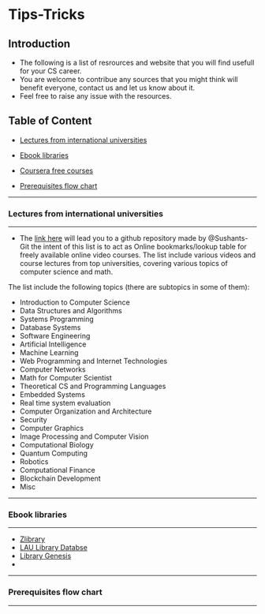 # Tips-Tricks

## Introduction

- The following is a list of resrources and website that you will find usefull for your CS career.
- You are welcome to contribue any sources that you might think will benefit everyone, contact us and let us know about it.
- Feel free to raise any issue with the resources.



## Table of Content


- [Lectures from international universities](#Lectures-from-international-universities)

- [Ebook libraries](#Ebook-libraries)

- [Coursera free courses](#Coursera-free-courses)

- [Prerequisites flow chart](#Prerequisites-flow-chart)

------------------------------

### Lectures from international universities

------------------------------

- The [link here]("https://github.com/Sushants-Git/cs-video-courses") will lead you to a github repository made by @Sushants-Git the intent of this list is to act as Online bookmarks/lookup table for freely available online video courses. The list include various videos and course lectures from top universities, covering various topics of computer science and math.

The list include the following topics (there are subtopics in some of them):
- Introduction to Computer Science
- Data Structures and Algorithms
- Systems Programming
- Database Systems
- Software Engineering
- Artificial Intelligence
- Machine Learning
- Web Programming and Internet Technologies
- Computer Networks
- Math for Computer Scientist
- Theoretical CS and Programming Languages
- Embedded Systems
- Real time system evaluation
- Computer Organization and Architecture
- Security
- Computer Graphics
- Image Processing and Computer Vision
- Computational Biology
- Quantum Computing
- Robotics
- Computational Finance
- Blockchain Development
- Misc

------------------------------

### Ebook libraries

------------------------------

- [Zlibrary](https://z-lib.org/)
- [LAU Library Databse](https://libraries.lau.edu.lb/index.php)
- [Library Genesis](https://libgen.is/)
- 
 
 
------------------------------

### Prerequisites flow chart

------------------------------





